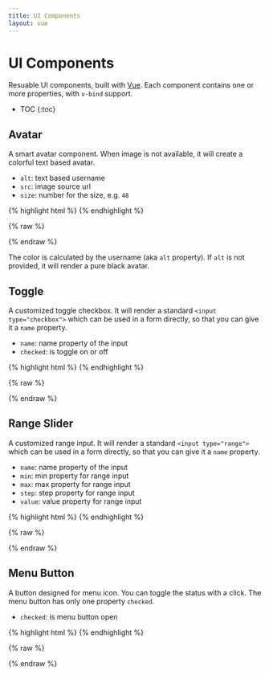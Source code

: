 ```yaml
---
title: UI Components
layout: vue
---
```


# UI Components

Resuable UI components, built with [Vue](https://vuejs.org). Each component
contains one or more properties, with `v-bind` support.

* TOC
{:toc}

## Avatar

A smart avatar component. When image is not available, it will create a colorful
text based avatar.

+ `alt`: text based username
+ `src`: image source url
+ `size`: number for the size, e.g. `48`

{% highlight html %}
<vui-avatar alt="name" src="image.png"></vui-avatar>
{% endhighlight %}

{% raw %}
<div class="example">
<vui-avatar></vui-avatar>
<vui-avatar alt="lepture"></vui-avatar>
<vui-avatar alt="Hsiaoming Yang"></vui-avatar>
<vui-avatar alt="李太白"></vui-avatar>
<vui-avatar alt="lepture" src="https://avatars0.githubusercontent.com/u/290496?v=3&s=80"></vui-avatar>
</div>
{% endraw %}

The color is calculated by the username (aka `alt` property). If `alt` is not
provided, it will render a pure black avatar.


## Toggle

A customized toggle checkbox. It will render a standard
`<input type="checkbox">` which can be used in a form directly,
so that you can give it a `name` property.

+ `name`: name property of the input
+ `checked`: is toggle on or off

{% highlight html %}
<vui-toggle name="wifi" checked></vui-toggle>
{% endhighlight %}

{% raw %}
<div class="example">
<vui-toggle name="wifi"></vui-toggle>
<vui-toggle name="wifi" checked></vui-toggle>
</div>
{% endraw %}


## Range Slider

A customized range input. It will render a standard
`<input type="range">` which can be used in a form directly,
so that you can give it a `name` property.

+ `name`: name property of the input
+ `min`: min property for range input
+ `max`: max property for range input
+ `step`: step property for range input
+ `value`: value property for range input

{% highlight html %}
<vui-range-slider name="power"></vui-range-slider>
{% endhighlight %}

{% raw %}
<div class="example">
<vui-range-slider name="power"></vui-range-slider>
</div>
{% endraw %}


## Menu Button

A button designed for menu icon. You can toggle the status with a click.
The menu button has only one property `checked`.

+ `checked`: is menu button open

{% highlight html %}
<vui-menu-button></vui-menu-button>
{% endhighlight %}

{% raw %}
<div class="example">
<vui-menu-button></vui-menu-button>
<vui-menu-button checked></vui-menu-button>
</div>
{% endraw %}
